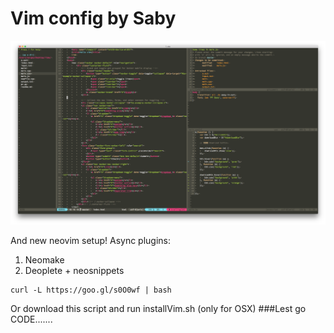 # Vim config by Saby
<img src="https://raw.githubusercontent.com/LikiPiki/Vim/master/screenshot.png"/>

And new neovim setup!
Async plugins:
1) Neomake
2) Deoplete + neosnippets

```
curl -L https://goo.gl/s0O0wf | bash
```

Or download this script and run installVim.sh (only for OSX)
###Lest go CODE.......

